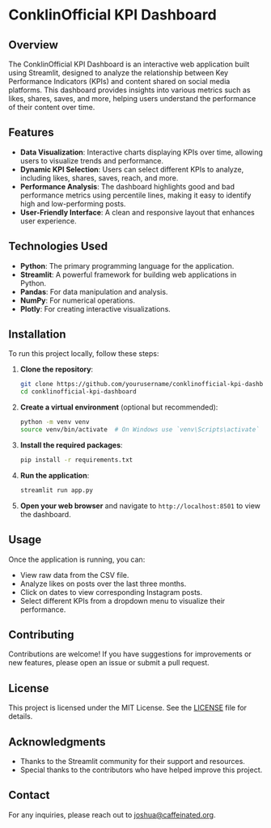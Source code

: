 # ConklinOfficial KPI Dashboard

## Overview

The ConklinOfficial KPI Dashboard is an interactive web application built using Streamlit, designed to analyze the relationship between Key Performance Indicators (KPIs) and content shared on social media platforms. This dashboard provides insights into various metrics such as likes, shares, saves, and more, helping users understand the performance of their content over time.

## Features

- **Data Visualization**: Interactive charts displaying KPIs over time, allowing users to visualize trends and performance.
- **Dynamic KPI Selection**: Users can select different KPIs to analyze, including likes, shares, saves, reach, and more.
- **Performance Analysis**: The dashboard highlights good and bad performance metrics using percentile lines, making it easy to identify high and low-performing posts.
- **User-Friendly Interface**: A clean and responsive layout that enhances user experience.

## Technologies Used

- **Python**: The primary programming language for the application.
- **Streamlit**: A powerful framework for building web applications in Python.
- **Pandas**: For data manipulation and analysis.
- **NumPy**: For numerical operations.
- **Plotly**: For creating interactive visualizations.

## Installation

To run this project locally, follow these steps:

1. **Clone the repository**:
   ```bash
   git clone https://github.com/yourusername/conklinofficial-kpi-dashboard.git
   cd conklinofficial-kpi-dashboard
   ```

2. **Create a virtual environment** (optional but recommended):
   ```bash
   python -m venv venv
   source venv/bin/activate  # On Windows use `venv\Scripts\activate`
   ```

3. **Install the required packages**:
   ```bash
   pip install -r requirements.txt
   ```

4. **Run the application**:
   ```bash
   streamlit run app.py
   ```

5. **Open your web browser** and navigate to `http://localhost:8501` to view the dashboard.

## Usage

Once the application is running, you can:

- View raw data from the CSV file.
- Analyze likes on posts over the last three months.
- Click on dates to view corresponding Instagram posts.
- Select different KPIs from a dropdown menu to visualize their performance.

## Contributing

Contributions are welcome! If you have suggestions for improvements or new features, please open an issue or submit a pull request.

## License

This project is licensed under the MIT License. See the [LICENSE](LICENSE) file for details.

## Acknowledgments

- Thanks to the Streamlit community for their support and resources.
- Special thanks to the contributors who have helped improve this project.

## Contact

For any inquiries, please reach out to [joshua@caffeinated.org](mailto:joshua@caffeinated.org).